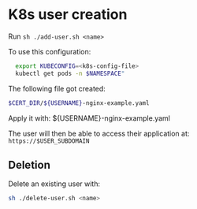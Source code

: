 # K8s user creation

Run `sh ./add-user.sh <name>`

To use this configuration:
```sh
  export KUBECONFIG=<k8s-config-file>
  kubectl get pods -n $NAMESPACE"
```


The following file got created:
```sh
$CERT_DIR/${USERNAME}-nginx-example.yaml
```

Apply it with: ${USERNAME}-nginx-example.yaml

The user will then be able to access their application at: `https://$USER_SUBDOMAIN`

## Deletion

Delete an existing user with:

```sh
sh ./delete-user.sh <name>
```